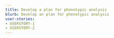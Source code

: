 ```yaml
---
title: Develop a plan for phenotypic analysis
blurb: Develop an plan for phenotypic analysis
user-stories:
- USERSTORY-1
- USERSTORY-2
---
```

